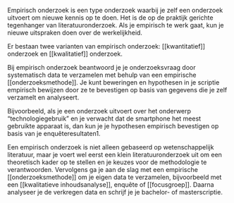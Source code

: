 Empirisch onderzoek is een type onderzoek waarbij je zelf een onderzoek uitvoert om nieuwe kennis op te doen. Het is de op de praktijk gerichte tegenhanger van literatuuronderzoek. Als je empirisch te werk gaat, kun je nieuwe uitspraken doen over de werkelijkheid.

Er bestaan twee varianten van empirisch onderzoek: 
[[kwantitatief]] onderzoek en [[kwalitatief]] onderzoek. 

Bij empirisch onderzoek beantwoord je je onderzoeksvraag door systematisch data te verzamelen met behulp van een empirische [[onderzoeksmethode]]. Je kunt beweringen en hypothesen in je scriptie empirisch bewijzen door ze te bevestigen op basis van gegevens die je zelf verzamelt en analyseert.

Bijvoorbeeld, als je een onderzoek uitvoert over het onderwerp “technologiegebruik” en je verwacht dat de smartphone het meest gebruikte apparaat is, dan kun je je hypothesen empirisch bevestigen op basis van je enquêteresultaten1.

Een empirisch onderzoek is niet alleen gebaseerd op wetenschappelijk literatuur, maar je voert wel eerst een klein literatuuronderzoek uit om een theoretisch kader op te stellen en je keuzes voor de methodologie te verantwoorden. Vervolgens ga je aan de slag met een empirische [[onderzoeksmethode]] om je eigen data te verzamelen, bijvoorbeeld met een [[kwalitatieve inhoudsanalyse]], enquête of [[focusgroep]]. Daarna analyseer je de verkregen data en schrijf je je bachelor- of masterscriptie.